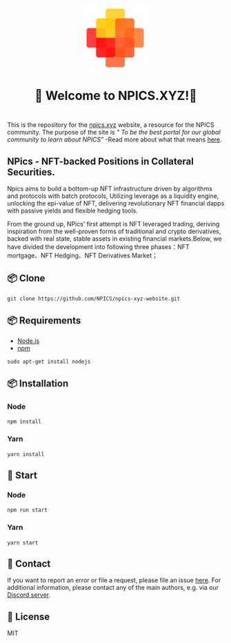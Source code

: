 <div align="center" style="margin-top: 1em; margin-bottom: 3em;">
  <a href="https://npics.xyz"><img alt="NPics logo" src="./npics-transparent.png" alt="npics.xyz" width="150"></a>
  <h1>👋 Welcome to NPICS.XYZ!👋 </h1>
</div>



This is the repository for the [npics.xyz](https://npics.xyz) website, a resource for the NPICS community. The purpose of the site is _" To be the best portal for our global community to learn about NPICS"_  -Read more about what that means [here](https://non-pics.gitbook.io/npics-v1.0/).


## NPics - NFT-backed Positions in Collateral Securities.

Npics aims to build a bottom-up NFT infrastructure driven by algorithms and protocols with batch protocols, Utilizing leverage as a liquidity engine, unlocking the epi-value of NFT, delivering revolutionary NFT financial dapps with passive yields and flexible hedging tools.

From the ground up, NPics’ first attempt is NFT leveraged trading, deriving inspiration from the well-proven forms of traditional and crypto derivatives, backed with real state, stable assets in existing financial markets.Below, we have divided the development into following three phases：NFT mortgage、NFT Hedging、NFT Derivatives Market；



## 📦 Clone

```
git clone https://github.com/NPICS/npics-xyz-website.git
```

## 📦 Requirements

- [Node.js](https://nodejs.org/en/)
- [npm](https://www.npmjs.com/)

 ```
sudo apt-get install nodejs
 ```

## 📦 Installation

### Node

```
npm install
```

### Yarn

```
yarn install
```

## 🌈 Start

### Node

```
npm run start
```

### Yarn

```
yarn start
```

## 🤝 Contact

If you want to report an error or file a request, please file an issue [here](https://twitter.com/NPicsNFT). For additional information, please contact any of the main authors, e.g. via our [Discord server](https://medium.com/@npics.xyz).

## 🎨 License

MIT
